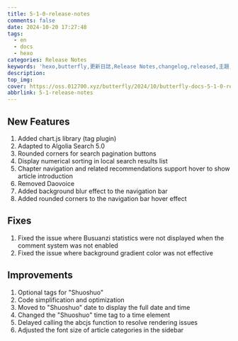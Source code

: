 ```yaml
---
title: 5-1-0-release-notes
comments: false
date: 2024-10-20 17:27:48
tags:
  - en
  - docs
  - hexo
categories: Release Notes
keywords: 'hexo,butterfly,更新日誌,Release Notes,changelog,released,主題,doc,教程,文件'
description:
top_img:
cover: https://oss.012700.xyz/butterfly/2024/10/butterfly-docs-5-1-0-release-note.png
abbrlink: 5-1-release-notes
---
```


## New Features

1. Added chart.js library (tag plugin)
2. Adapted to Algolia Search 5.0
3. Rounded corners for search pagination buttons
4. Display numerical sorting in local search results list
5. Chapter navigation and related recommendations support hover to show article introduction
6. Removed Daovoice
7. Added background blur effect to the navigation bar
8. Added rounded corners to the navigation bar hover effect

## Fixes

1. Fixed the issue where Busuanzi statistics were not displayed when the comment system was not enabled
2. Fixed the issue where background gradient color was not effective

## Improvements

1. Optional tags for "Shuoshuo"
2. Code simplification and optimization
3. Moved to "Shuoshuo" date to display the full date and time
4. Changed the "Shuoshuo" time tag to a time element
5. Delayed calling the abcjs function to resolve rendering issues
6. Adjusted the font size of article categories in the sidebar
